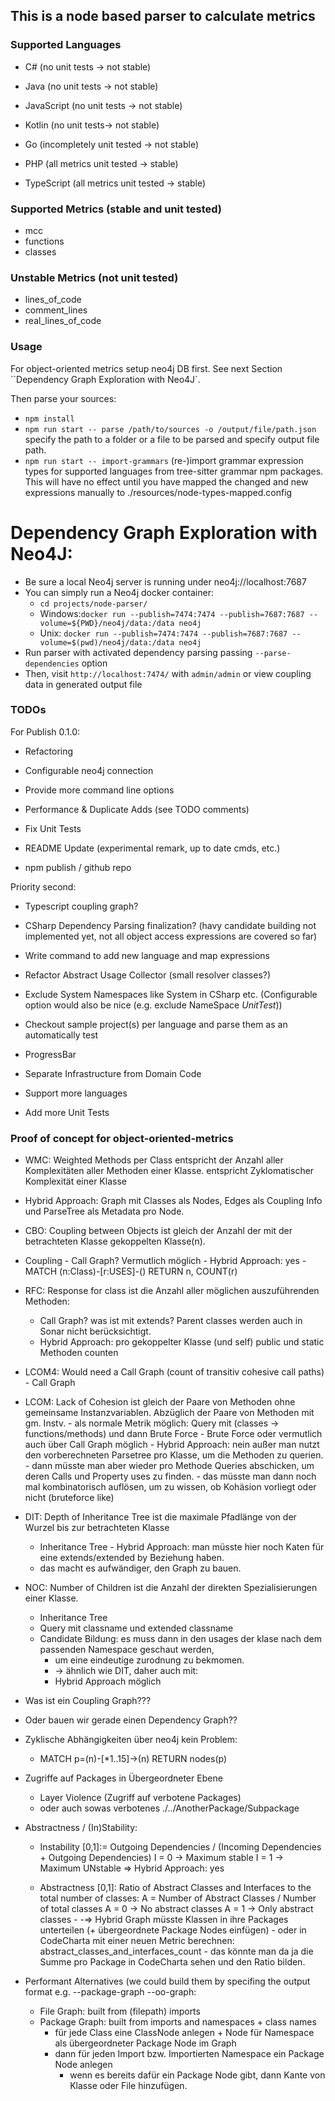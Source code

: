 ## This is a node based parser to calculate metrics

### Supported Languages

-   C# (no unit tests -> not stable)
-   Java (no unit tests -> not stable)
-   JavaScript (no unit tests -> not stable)
-   Kotlin (no unit tests-> not stable)

-   Go (incompletely unit tested -> not stable)

-   PHP (all metrics unit tested -> stable)
-   TypeScript (all metrics unit tested -> stable)

### Supported Metrics (stable and unit tested)

-   mcc
-   functions
-   classes

### Unstable Metrics (not unit tested)

-   lines_of_code
-   comment_lines
-   real_lines_of_code

### Usage

For object-oriented metrics setup neo4j DB first. See next Section ``Dependency Graph Exploration with Neo4J`.

Then parse your sources:

-   `npm install`
-   `npm run start -- parse /path/to/sources -o /output/file/path.json` specify the path to a folder or a file to be parsed and specify output file path.
-   `npm run start -- import-grammars` (re-)import grammar expression types for supported languages from tree-sitter grammar npm packages.
    This will have no effect until you have mapped the changed and new expressions manually to ./resources/node-types-mapped.config

# Dependency Graph Exploration with Neo4J:

-   Be sure a local Neo4j server is running under neo4j://localhost:7687
-   You can simply run a Neo4j docker container:
    -   `cd projects/node-parser/`
    -   Windows:`docker run --publish=7474:7474 --publish=7687:7687 --volume=${PWD}/neo4j/data:/data neo4j`
    -   Unix: `docker run --publish=7474:7474 --publish=7687:7687 --volume=$(pwd)/neo4j/data:/data neo4j`
-   Run parser with activated dependency parsing passing `--parse-dependencies` option
-   Then, visit `http://localhost:7474/` with `admin/admin` or view coupling data in generated output file

### TODOs

For Publish 0.1.0:

-   Refactoring
-   Configurable neo4j connection
-   Provide more command line options
-   Performance & Duplicate Adds (see TODO comments)
-   Fix Unit Tests
-   README Update (experimental remark, up to date cmds, etc.)

-   npm publish / github repo

Priority second:

-   Typescript coupling graph?
-   CSharp Dependency Parsing finalization? (havy candidate building not implemented yet, not all object access expressions are covered so far)
-   Write command to add new language and map expressions

-   Refactor Abstract Usage Collector (small resolver classes?)
-   Exclude System Namespaces like System in CSharp etc. (Configurable option would also be nice (e.g. exclude NameSpace _UnitTest_))
-   Checkout sample project(s) per language and parse them as an automatically test
-   ProgressBar
-   Separate Infrastructure from Domain Code

-   Support more languages
-   Add more Unit Tests

### Proof of concept for object-oriented-metrics

-   WMC: Weighted Methods per Class entspricht der Anzahl aller Komplexitäten aller Methoden einer Klasse.
    entspricht Zyklomatischer Komplexität einer Klasse

-   Hybrid Approach: Graph mit Classes als Nodes, Edges als Coupling Info und ParseTree als Metadata pro Node.

-   CBO: Coupling between Objects ist gleich der Anzahl der mit der betrachteten Klasse gekoppelten Klasse(n).
-   Coupling - Call Graph? Vermutlich möglich - Hybrid Approach: yes - MATCH (n:Class)-[r:USES]-() RETURN n, COUNT(r)

-   RFC: Response for class ist die Anzahl aller möglichen auszuführenden Methoden:

    -   Call Graph? was ist mit extends? Parent classes werden auch in Sonar nicht berücksichtigt.
    -   Hybrid Approach: pro gekoppelter Klasse (und self) public und static Methoden counten

-   LCOM4: Would need a Call Graph (count of transitiv cohesive call paths) - Call Graph
-   LCOM: Lack of Cohesion ist gleich der Paare von Methoden ohne gemeinsame Instanzvariablen.
    Abzüglich der Paare von Methoden mit gm. Instv. - als normale Metrik möglich: Query mit (classes -> functions/methods) und dann Brute Force - Brute Force oder vermutlich auch über Call Graph möglich - Hybrid Approach: nein außer man nutzt den vorberechneten Parsetree pro Klasse, um die Methoden zu querien. - dann müsste man aber wieder pro Methode Queries abschicken, um deren Calls und Property uses zu finden. - das müsste man dann noch mal kombinatorisch auflösen, um zu wissen, ob Kohäsion vorliegt oder nicht (bruteforce like)

-   DIT: Depth of Inheritance Tree ist die maximale Pfadlänge von der Wurzel bis zur betrachteten Klasse

    -   Inheritance Tree - Hybrid Approach: man müsste hier noch Katen für eine extends/extended by Beziehung haben.
    -   das macht es aufwändiger, den Graph zu bauen.

-   NOC: Number of Children ist die Anzahl der direkten Spezialisierungen einer Klasse.

    -   Inheritance Tree
    -   Query mit classname und extended classname
    -   Candidate Bildung: es muss dann in den usages der klase nach dem passenden Namespace geschaut werden,
        -   um eine eindeutige zurodnung zu bekmomen.
        -   -> ähnlich wie DIT, daher auch mit:
        -   Hybrid Approach möglich

-   Was ist ein Coupling Graph???
-   Oder bauen wir gerade einen Dependency Graph??

-   Zyklische Abhängigkeiten über neo4j kein Problem:

    -   MATCH p=(n)-[*1..15]->(n) RETURN nodes(p)

-   Zugriffe auf Packages in Übergeordneter Ebene

    -   Layer Violence (Zugriff auf verbotene Packages)
    -   oder auch sowas verbotenes ./../AnotherPackage/Subpackage

-   Abstractness / (In)Stability:

    -   Instability [0,1]:= Outgoing Dependencies / (Incoming Dependencies + Outgoing Dependencies)
        I = 0 -> Maximum stable
        I = 1 -> Maximum UNstable
        => Hybrid Approach: yes

    -   Abstractness [0,1]: Ratio of Abstract Classes and Interfaces to the total number of classes:
        A = Number of Abstract Classes / Number of total classes
        A = 0 -> No abstract classes
        A = 1 -> Only abstract classes - -=> Hybrid Graph müsste Klassen in ihre Packages unterteilen (+ übergeordnete Package Nodes einfügen) - oder in CodeCharta mit einer neuen Metric berechnen: abstract_classes_and_interfaces_count - das könnte man da ja die Summe pro Package in CodeCharta sehen und den Ratio bilden.

-   Performant Alternatives (we could build them by specifing the output format e.g. --package-graph --oo-graph:
    -   File Graph: built from (filepath) imports
    -   Package Graph: built from imports and namespaces + class names
        -   für jede Class eine ClassNode anlegen + Node für Namespace als übergeordneter Package Node im Graph
        -   dann für jeden Import bzw. Importierten Namespace ein Package Node anlegen
            -   wenn es bereits dafür ein Package Node gibt, dann Kante von Klasse oder File hinzufügen.
